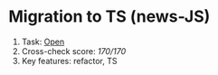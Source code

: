 # Migration to TS (news-JS)

1. Task: [Open](https://github.com/rolling-scopes-school/tasks/blob/master/tasks/migration-newip-to-ts.md#news-api)
2. Cross-check score: _170/170_
3. Key features: refactor, TS  
